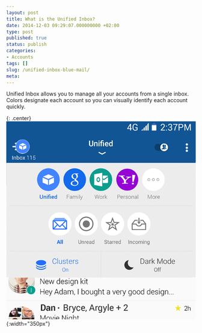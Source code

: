 ```yaml
---
layout: post
title: What is the Unified Inbox?
date: 2014-12-03 09:29:07.000000000 +02:00
type: post
published: true
status: publish
categories:
- Accounts
tags: []
slug: /unified-inbox-blue-mail/
meta:
---
```


Unified Inbox allows you to manage all your accounts from a single inbox. Colors designate each account so you can visually identify each account quickly.

{: .center}
![Blue Mail Picker](/assets/BlueMail_Picker.png){:width="350px"}

